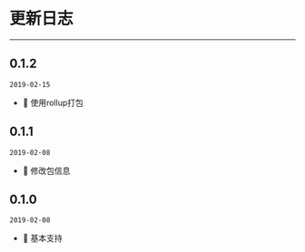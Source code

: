 # 更新日志
---

## 0.1.2
`2019-02-15`

- 🌟 使用rollup打包

## 0.1.1
`2019-02-08`

- 🌟 修改包信息

## 0.1.0
`2019-02-08`

- 🌟 基本支持
